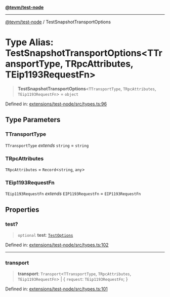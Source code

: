 [**@tevm/test-node**](../README.md)

***

[@tevm/test-node](../globals.md) / TestSnapshotTransportOptions

# Type Alias: TestSnapshotTransportOptions\<TTransportType, TRpcAttributes, TEip1193RequestFn\>

> **TestSnapshotTransportOptions**\<`TTransportType`, `TRpcAttributes`, `TEip1193RequestFn`\> = `object`

Defined in: [extensions/test-node/src/types.ts:96](https://github.com/evmts/tevm-monorepo/blob/main/extensions/test-node/src/types.ts#L96)

## Type Parameters

### TTransportType

`TTransportType` *extends* `string` = `string`

### TRpcAttributes

`TRpcAttributes` = `Record`\<`string`, `any`\>

### TEip1193RequestFn

`TEip1193RequestFn` *extends* `EIP1193RequestFn` = `EIP1193RequestFn`

## Properties

### test?

> `optional` **test**: [`TestOptions`](TestOptions.md)

Defined in: [extensions/test-node/src/types.ts:102](https://github.com/evmts/tevm-monorepo/blob/main/extensions/test-node/src/types.ts#L102)

***

### transport

> **transport**: `Transport`\<`TTransportType`, `TRpcAttributes`, `TEip1193RequestFn`\> \| \{ `request`: `TEip1193RequestFn`; \}

Defined in: [extensions/test-node/src/types.ts:101](https://github.com/evmts/tevm-monorepo/blob/main/extensions/test-node/src/types.ts#L101)
